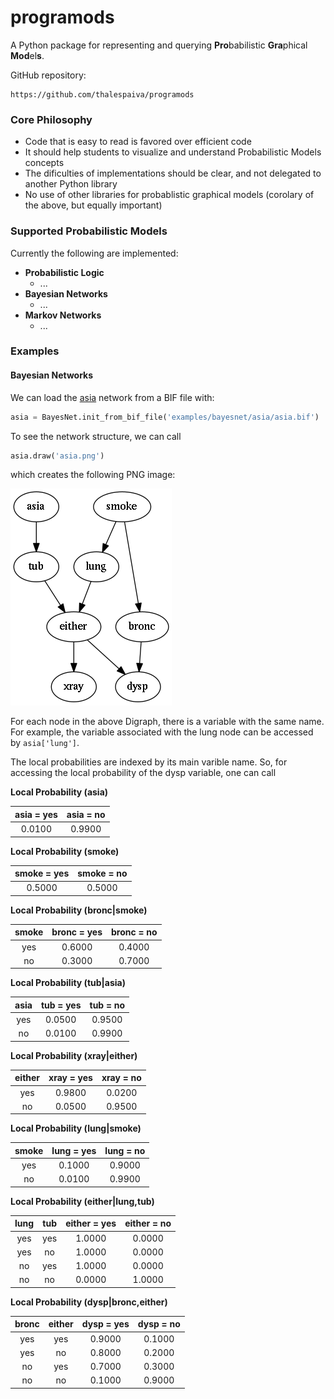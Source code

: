 # programods #
A Python package for representing and querying **Pro**babilistic **Gra**phical **Mod**el**s**.

GitHub repository:

    https://github.com/thalespaiva/programods


### Core Philosophy ###
 - Code that is easy to read is favored over efficient code
 - It should help students to visualize and understand Probabilistic Models concepts
 - The dificulties of implementations should be clear, and not delegated to another Python library
 - No use of other libraries for probablistic graphical models (corolary of the above, but equally important)

### Supported Probabilistic Models ###

Currently the following are implemented:

- **Probabilistic Logic**
  - ...
- **Bayesian Networks**
  - ...
- **Markov Networks**
  - ...

### Examples

#### Bayesian Networks ####

We can load the [asia]() network from a BIF file with:
   
```python
asia = BayesNet.init_from_bif_file('examples/bayesnet/asia/asia.bif')
```

To see the network structure, we can call
```python
asia.draw('asia.png')
```
which creates the following PNG image:

![asia_png](https://github.com/thalespaiva/programods/blob/master/examples/bayesnet/asia/graphics/asia.png)

For each node in the above Digraph, there is a variable with the same name. For example, the variable associated with the lung node can be accessed by `asia['lung']`.

The local probabilities are indexed by its main varible name. So, for accessing the local probability of the dysp variable, one can call

**Local Probability (asia)**

|asia = yes|asia = no|
|:-:|:-:|
|0.0100|0.9900|

**Local Probability (smoke)**

|smoke = yes|smoke = no|
|:-:|:-:|
|0.5000|0.5000|

**Local Probability (bronc|smoke)**

| smoke|bronc = yes|bronc = no|
|:-:|:-:|:-:|
|yes| 0.6000| 0.4000|
| no| 0.3000| 0.7000|

**Local Probability (tub|asia)**

| asia|tub = yes|tub = no|
|:-:|:-:|:-:|
|yes| 0.0500| 0.9500|
| no| 0.0100| 0.9900|

**Local Probability (xray|either)**

| either|xray = yes|xray = no|
|:-:|:-:|:-:|
|yes| 0.9800| 0.0200|
| no| 0.0500| 0.9500|

**Local Probability (lung|smoke)**

| smoke|lung = yes|lung = no|
|:-:|:-:|:-:|
|yes| 0.1000| 0.9000|
| no| 0.0100| 0.9900|

**Local Probability (either|lung,tub)**

| lung| tub|either = yes|either = no|
|:-:|:-:|:-:|:-:|
|yes|yes| 1.0000| 0.0000|
|yes| no| 1.0000| 0.0000|
| no|yes| 1.0000| 0.0000|
| no| no| 0.0000| 1.0000|

**Local Probability (dysp|bronc,either)**

| bronc| either|dysp = yes|dysp = no|
|:-:|:-:|:-:|:-:|
|yes|yes| 0.9000| 0.1000|
|yes| no| 0.8000| 0.2000|
| no|yes| 0.7000| 0.3000|
| no| no| 0.1000| 0.9000|



